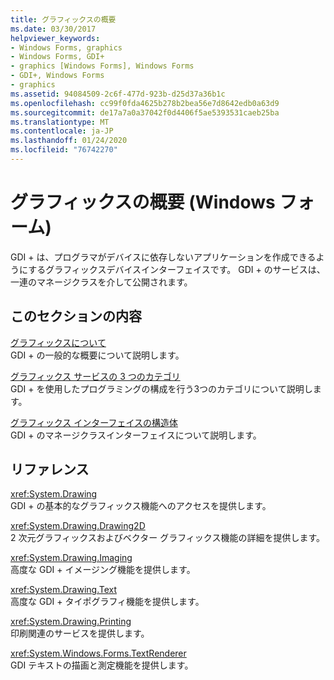 ```yaml
---
title: グラフィックスの概要
ms.date: 03/30/2017
helpviewer_keywords:
- Windows Forms, graphics
- Windows Forms, GDI+
- graphics [Windows Forms], Windows Forms
- GDI+, Windows Forms
- graphics
ms.assetid: 94084509-2c6f-477d-923b-d25d37a36b1c
ms.openlocfilehash: cc99f0fda4625b278b2bea56e7d8642edb0a63d9
ms.sourcegitcommit: de17a7a0a37042f0d4406f5ae5393531caeb25ba
ms.translationtype: MT
ms.contentlocale: ja-JP
ms.lasthandoff: 01/24/2020
ms.locfileid: "76742270"
---
```

# <a name="graphics-overview-windows-forms"></a>グラフィックスの概要 (Windows フォーム)
GDI + は、プログラマがデバイスに依存しないアプリケーションを作成できるようにするグラフィックスデバイスインターフェイスです。 GDI + のサービスは、一連のマネージクラスを介して公開されます。  
  
## <a name="in-this-section"></a>このセクションの内容  
 [グラフィックスについて](overview-of-graphics.md)  
 GDI + の一般的な概要について説明します。  
  
 [グラフィックス サービスの 3 つのカテゴリ](three-categories-of-graphics-services.md)  
 GDI + を使用したプログラミングの構成を行う3つのカテゴリについて説明します。  
  
 [グラフィックス インターフェイスの構造体](structure-of-the-graphics-interface.md)  
 GDI + のマネージクラスインターフェイスについて説明します。  
  
## <a name="reference"></a>リファレンス  
 <xref:System.Drawing>  
 GDI + の基本的なグラフィックス機能へのアクセスを提供します。  
  
 <xref:System.Drawing.Drawing2D>  
 2 次元グラフィックスおよびベクター グラフィックス機能の詳細を提供します。  
  
 <xref:System.Drawing.Imaging>  
 高度な GDI + イメージング機能を提供します。  
  
 <xref:System.Drawing.Text>  
 高度な GDI + タイポグラフィ機能を提供します。  
  
 <xref:System.Drawing.Printing>  
 印刷関連のサービスを提供します。  
  
 <xref:System.Windows.Forms.TextRenderer>  
 GDI テキストの描画と測定機能を提供します。

